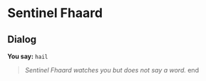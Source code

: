 # Sentinel Fhaard


## Dialog

**You say:** `hail`



>*Sentinel Fhaard watches you but does not say a word.*
end
